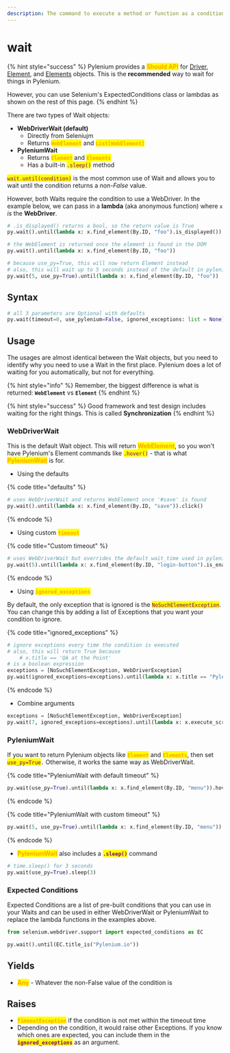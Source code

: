 ```yaml
---
description: The command to execute a method or function as a condition to wait for.
---
```


# wait

{% hint style="success" %}
Pylenium provides a <mark style="color:orange;">**Should API**</mark> for [Driver](should.md), [Element](../element-commands/should.md), and [Elements](../elements-commands/elements.should.md) objects. This is the **recommended** way to wait for things in Pylenium.

However, you can use Selenium's ExpectedConditions class or lambdas as shown on the rest of this page.
{% endhint %}



There are two types of Wait objects:

* **WebDriverWait (default)**
  * Directly from Seleniujm
  * Returns <mark style="color:orange;">**`WebElement`**</mark> and <mark style="color:orange;">**`List[WebElement]`**</mark>
* **PyleniumWait**
  * Returns <mark style="color:orange;">**`Element`**</mark> and <mark style="color:orange;">**`Elements`**</mark>
  * Has a built-in <mark style="color:purple;">`.sleep()`</mark> method

<mark style="color:purple;">`wait.until(condition)`</mark> is the most common use of Wait and allows you to wait until the condition returns a _non-False_ value.

However, both Waits require the condition to use a WebDriver. In the example below, we can pass in a **lambda** (aka anonymous function) where `x` _is_ the **WebDriver**.

```python
# .is_displayed() returns a bool, so the return value is True
py.wait().until(lambda x: x.find_element(By.ID, "foo").is_displayed())
```

```python
# the WebElement is returned once the element is found in the DOM
py.wait().until(lambda x: x.find_element(By.ID, "foo"))
```

```python
# because use_py=True, this will now return Element instead
# also, this will wait up to 5 seconds instead of the default in pylenium.json
py.wait(5, use_py=True).until(lambda x: x.find_element(By.ID, "foo"))
```

## Syntax

```python
# all 3 parameters are Optional with defaults
py.wait(timeout=0, use_pylenium=False, ignored_exceptions: list = None)
```

## Usage

The usages are almost identical between the Wait objects, but you need to identify why you need to use a Wait in the first place. Pylenium does a lot of waiting for you automatically, but not for everything.

{% hint style="info" %}
Remember, the biggest difference is what is returned: **`WebElement`** vs **`Element`**
{% endhint %}

{% hint style="success" %}
Good framework and test design includes waiting for the right things. This is called **Synchronization**
{% endhint %}

### WebDriverWait

This is the default Wait object. This will return <mark style="color:orange;">**WebElement**</mark>, so you won't have Pylenium's Element commands like <mark style="color:purple;">`.hover()`</mark> - that is what <mark style="color:orange;">**PyleniumWait**</mark> is for.

* Using the defaults

{% code title="defaults" %}
```python
# uses WebDriverWait and returns WebElement once '#save' is found
py.wait().until(lambda x: x.find_element(By.ID, "save")).click()
```
{% endcode %}

* Using custom <mark style="color:orange;">**`timeout`**</mark>

{% code title="Custom timeout" %}
```python
# uses WebDriverWait but overrides the default wait_time used in pylenium.json
py.wait(5).until(lambda x: x.find_element(By.ID, "login-button").is_enabled())
```
{% endcode %}

* Using <mark style="color:orange;">**`ignored_exceptions`**</mark>

By default, the only exception that is ignored is the <mark style="color:purple;">`NoSuchElementException`</mark>. You can change this by adding a list of Exceptions that you want your condition to ignore.

{% code title="ignored_exceptions" %}
```python
# ignore exceptions every time the condition is executed
# also, this will return True because
    # x.title == 'QA at the Point'
# is a boolean expression
exceptions = [NoSuchElementException, WebDriverException]
py.wait(ignored_exceptions=exceptions).until(lambda x: x.title == "Pylenium.io")
```
{% endcode %}

* Combine arguments

```python
exceptions = [NoSuchElementException, WebDriverException]
py.wait(7, ignored_exceptions=exceptions).until(lambda x: x.execute_script("js'")
```

### PyleniumWait

If you want to return Pylenium objects like <mark style="color:orange;">**`Element`**</mark> and <mark style="color:orange;">**`Elements`**</mark>, then set <mark style="color:purple;">`use_py=True`</mark>`.` Otherwise, it works the same way as WebDriverWait.

{% code title="PyleniumWait with default timeout" %}
```python
py.wait(use_py=True).until(lambda x: x.find_element(By.ID, "menu")).hover()
```
{% endcode %}

{% code title="PyleniumWait with custom timeout" %}
```python
py.wait(5, use_py=True).until(lambda x: x.find_element(By.ID, "menu")).hover()
```
{% endcode %}

* <mark style="color:orange;">**PyleniumWait**</mark> also includes a <mark style="color:purple;">**`.sleep()`**</mark> command

```python
# time.sleep() for 3 seconds
py.wait(use_py=True).sleep(3)
```

### Expected Conditions

Expected Conditions are a list of pre-built conditions that you can use in your Waits and can be used in either WebDriverWait or PyleniumWait to replace the lambda functions in the examples above.

```python
from selenium.webdriver.support import expected_conditions as EC

py.wait().until(EC.title_is("Pylenium.io"))
```

## Yields

* <mark style="color:orange;">**Any**</mark> - Whatever the non-False value of the condition is

## Raises

* <mark style="color:orange;">**`TimeoutException`**</mark> if the condition is not met within the timeout time
* Depending on the condition, it would raise other Exceptions. If you know which ones are expected, you can include them in the <mark style="color:purple;">**`ignored_exceptions`**</mark> as an argument.
